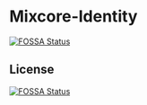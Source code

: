 # Mixcore-Identity
[![FOSSA Status](https://app.fossa.io/api/projects/git%2Bgithub.com%2FSwastika-IO%Mixcore-IO-Identity.svg?type=shield)](https://app.fossa.io/projects/git%2Bgithub.com%2FSwastika-IO%2FSwastika-IO-Identity?ref=badge_shield)



## License
[![FOSSA Status](https://app.fossa.io/api/projects/git%2Bgithub.com%2FSwastika-IO%Mixcore-IO-Identity.svg?type=large)](https://app.fossa.io/projects/git%2Bgithub.com%2FSwastika-IO%2FSwastika-IO-Identity?ref=badge_large)

